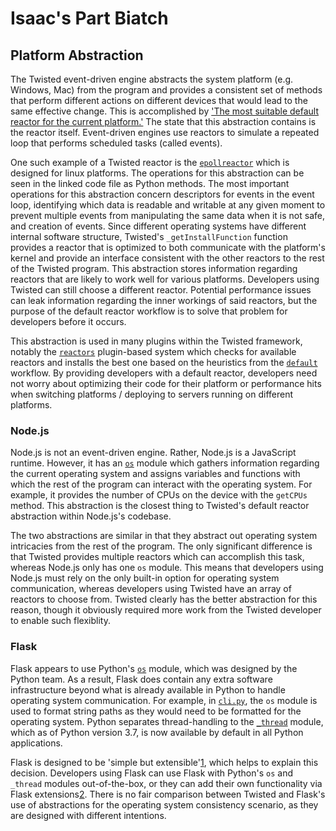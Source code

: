 # Isaac's Part Biatch

## Platform Abstraction

The Twisted event-driven engine abstracts the system platform (e.g. Windows, Mac) from the program and provides a consistent set of methods that perform different actions on different devices that would lead to the same effective change. This is accomplished by ['The most suitable default reactor for the current platform.'](https://github.com/twisted/twisted/blob/trunk/src/twisted/internet/default.py)
The state that this abstraction contains is the reactor itself. Event-driven engines use reactors to simulate a repeated loop that performs scheduled tasks (called events).

One such example of a Twisted reactor is the [`epollreactor`](https://github.com/twisted/twisted/blob/trunk/src/twisted/internet/epollreactor.py) which is designed for linux platforms. The operations for this abstraction can be seen in the linked code file as Python methods. The most important operations for this abstraction concern descriptors for events in the event loop, identifying which data is readable and writable at any given moment to prevent multiple events from manipulating the same data when it is not safe, and creation of events. Since different operating systems have different internal software structure, Twisted's `_getInstallFunction` function provides a reactor that is optimized to both communicate with the platform's kernel and provide an interface consistent with the other reactors to the rest of the Twisted program. This abstraction stores information regarding reactors that are likely to work well for various platforms. Developers using Twisted can still choose a different reactor. Potential performance issues can leak information regarding the inner workings of said reactors, but the purpose of the default reactor workflow is to solve that problem for developers before it occurs.

This abstraction is used in many plugins within the Twisted framework, notably the [`reactors`](https://github.com/twisted/twisted/blob/trunk/src/twisted/application/reactors.py) plugin-based system which checks for available reactors and installs the best one based on the heuristics from the [`default`](https://github.com/twisted/twisted/blob/trunk/src/twisted/internet/default.py) workflow. By providing developers with a default reactor, developers need not worry about optimizing their code for their platform or performance hits when switching platforms / deploying to servers running on different platforms.

### Node.js

Node.js is not an event-driven engine. Rather, Node.js is a JavaScript runtime. However, it has an [`os`](https://github.com/nodejs/node/blob/master/src/node_os.cc) module which gathers information regarding the current operating system and assigns variables and functions with which the rest of the program can interact with the operating system. For example, it provides the number of CPUs on the device with the `getCPUs` method. This abstraction is the closest thing to Twisted's default reactor abstraction within Node.js's codebase.

The two abstractions are similar in that they abstract out operating system intricacies from the rest of the program. The only significant difference is that Twisted provides multiple reactors which can accomplish this task, whereas Node.js only has one `os` module. This means that developers using Node.js must rely on the only built-in option for operating system communication, whereas developers using Twisted have an array of reactors to choose from. Twisted clearly has the better abstraction for this reason, though it obviously required more work from the Twisted developer to enable such flexiblity.

### Flask

Flask appears to use Python's [`os`](https://docs.python.org/3/library/os.html) module, which was designed by the Python team. As a result, Flask does contain any extra software infrastructure beyond what is already available in Python to handle operating system communication. For example, in [`cli.py`](https://github.com/pallets/flask/blob/main/src/flask/cli.py), the `os` module is used to format string paths as they would need to be formatted for the operating system. Python separates thread-handling to the [`_thread`](https://docs.python.org/3/library/threading.html) module, which as of Python version 3.7, is now available by default in all Python applications.

Flask is designed to be 'simple but extensible'[1], which helps to explain this decision. Developers using Flask can use Flask with Python's `os` and `_thread` modules out-of-the-box, or they can add their own functionality via Flask extensions[2]. There is no fair comparison between Twisted and Flask's use of abstractions for the operating system consistency scenario, as they are designed with different intentions.

[1]: https://flask.palletsprojects.com/en/2.0.x/
[2]: https://flask.palletsprojects.com/en/2.0.x/extensions/
